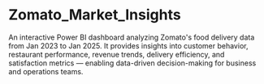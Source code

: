# Zomato_Market_Insights
An interactive Power BI dashboard analyzing Zomato's food delivery data from Jan 2023 to Jan 2025. It provides insights into customer behavior, restaurant performance, revenue trends, delivery efficiency, and satisfaction metrics — enabling data-driven decision-making for business and operations teams.
